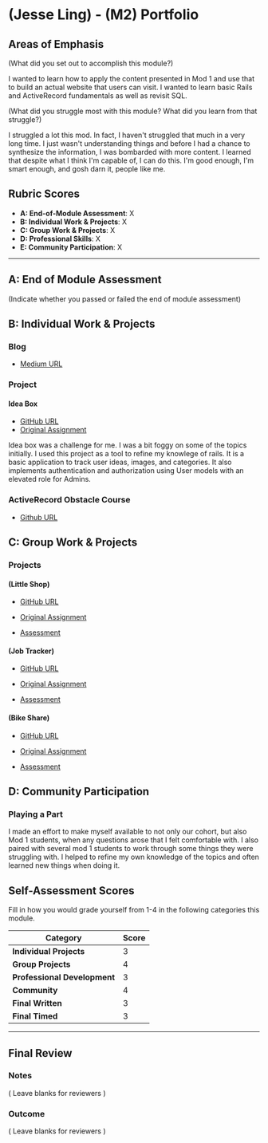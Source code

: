 # (Jesse Ling) - (M2) Portfolio

## Areas of Emphasis

(What did you set out to accomplish this module?)

I wanted to learn how to apply the content presented in Mod 1 and use that to build an actual website that users can visit. I wanted to learn basic Rails and ActiveRecord fundamentals as well as revisit SQL. 

(What did you struggle most with this module? What did you learn from that struggle?)

I struggled a lot this mod. In fact, I haven't struggled that much in a very long time. I just wasn't understanding things and before I had a chance to synthesize the information, I was bombarded with more content. I learned that despite what I think I'm capable of, I can do this. I'm good enough, I'm smart enough, and gosh darn it, people like me. 


## Rubric Scores

* **A: End-of-Module Assessment**: X
* **B: Individual Work & Projects**: X
* **C: Group Work & Projects**: X
* **D: Professional Skills**: X
* **E: Community Participation**: X

-----------------------

## A: End of Module Assessment

(Indicate whether you passed or failed the end of module assessment)


## B: Individual Work & Projects

### Blog

* [Medium URL](https://medium.com/@jesse.ryan.ling/why-test-driven-development-9f4094e30665)

### Project

#### Idea Box

* [GitHub URL](https://github.com/JLing88/IdeaBox2)
* [Original Assignment](http://backend.turing.io/module2/projects/mini-project#project-option-1-ideabox)

Idea box was a challenge for me. I was a bit foggy on some of the topics initially. I used this project as a tool to refine my knowlege of rails. It is a basic application to track user ideas, images, and categories. It also implements authentication and authorization using User models with an elevated role for Admins.

### ActiveRecord Obstacle Course

* [Github URL]()


## C: Group Work & Projects

### Projects

#### (Little Shop)

* [GitHub URL](https://github.com/JLing88/little-shop-redux)
* [Original Assignment](https://github.com/turingschool-projects/little-shop-redux)

* [Assessment](https://github.com/turingschool/ruby-submissions/blob/master/1806-b/2module/little_shop/harper_jesse_kat.md)


#### (Job Tracker)

* [GitHub URL](https://github.com/JLing88/job-tracker)
* [Original Assignment](https://github.com/turingschool-projects/job-tracker)

* [Assessment](https://github.com/turingschool/ruby-submissions/blob/master/1806-b/2module/job_tracker/jesse_and_rajaa.md)

#### (Bike Share)

* [GitHub URL](https://github.com/BeccaHyland/bike_share)
* [Original Assignment](http://backend.turing.io/module2/projects/bike-share-redux)

* [Assessment](https://github.com/turingschool/ruby-submissions/blob/master/1806-b/2module/bike_share/becca_jesse_pat_nick.md)


## D: Community Participation

### Playing a Part

I made an effort to make myself available to not only our cohort, but also Mod 1 students, when any questions arose that I felt comfortable with. I also paired with several mod 1 students to work through some things they were struggling with. I helped to refine my own knowledge of the topics and often learned new things when doing it. 

## Self-Assessment Scores

Fill in how you would grade yourself from 1-4 in the following categories this module.

| Category                     | Score |
| -----------------------------| ----- |
| **Individual Projects**      |   3   |
| **Group Projects**           |   4   |
| **Professional Development** |   3   |
| **Community**                |   4   |
| **Final Written**            |   3   |
| **Final Timed**              |   3   |

------------------

## Final Review

### Notes

( Leave blanks for reviewers )

### Outcome

( Leave blanks for reviewers )
